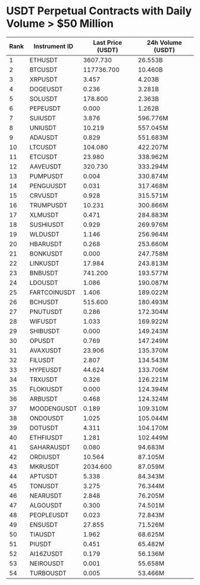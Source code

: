 # USDT Perpetual Contracts with Daily Volume > $50 Million

| Rank | Instrument ID | Last Price (USDT) | 24h Volume (USDT) |
|------|---------------|-------------------|-------------------|
| 1 | ETHUSDT | 3607.730 | 26.553B |
| 2 | BTCUSDT | 117736.700 | 10.460B |
| 3 | XRPUSDT | 3.457 | 4.203B |
| 4 | DOGEUSDT | 0.236 | 3.281B |
| 5 | SOLUSDT | 178.800 | 2.363B |
| 6 | PEPEUSDT | 0.000 | 1.262B |
| 7 | SUIUSDT | 3.876 | 596.776M |
| 8 | UNIUSDT | 10.219 | 557.045M |
| 9 | ADAUSDT | 0.829 | 551.683M |
| 10 | LTCUSDT | 104.080 | 422.207M |
| 11 | ETCUSDT | 23.980 | 338.962M |
| 12 | AAVEUSDT | 320.730 | 333.294M |
| 13 | PUMPUSDT | 0.004 | 330.874M |
| 14 | PENGUUSDT | 0.031 | 317.468M |
| 15 | CRVUSDT | 0.928 | 315.571M |
| 16 | TRUMPUSDT | 10.231 | 300.866M |
| 17 | XLMUSDT | 0.471 | 284.883M |
| 18 | SUSHIUSDT | 0.929 | 269.976M |
| 19 | WLDUSDT | 1.146 | 256.964M |
| 20 | HBARUSDT | 0.268 | 253.660M |
| 21 | BONKUSDT | 0.000 | 247.758M |
| 22 | LINKUSDT | 17.984 | 243.813M |
| 23 | BNBUSDT | 741.200 | 193.577M |
| 24 | LDOUSDT | 1.086 | 190.087M |
| 25 | FARTCOINUSDT | 1.406 | 189.022M |
| 26 | BCHUSDT | 515.600 | 180.493M |
| 27 | PNUTUSDT | 0.286 | 172.304M |
| 28 | WIFUSDT | 1.033 | 169.922M |
| 29 | SHIBUSDT | 0.000 | 149.243M |
| 30 | OPUSDT | 0.769 | 147.249M |
| 31 | AVAXUSDT | 23.906 | 135.370M |
| 32 | FILUSDT | 2.807 | 134.543M |
| 33 | HYPEUSDT | 44.624 | 133.706M |
| 34 | TRXUSDT | 0.326 | 126.221M |
| 35 | FLOKIUSDT | 0.000 | 124.394M |
| 36 | ARBUSDT | 0.468 | 124.324M |
| 37 | MOODENGUSDT | 0.189 | 109.310M |
| 38 | ONDOUSDT | 1.025 | 105.044M |
| 39 | DOTUSDT | 4.311 | 104.170M |
| 40 | ETHFIUSDT | 1.281 | 102.449M |
| 41 | SAHARAUSDT | 0.080 | 94.683M |
| 42 | ORDIUSDT | 10.564 | 87.105M |
| 43 | MKRUSDT | 2034.600 | 87.059M |
| 44 | APTUSDT | 5.338 | 84.343M |
| 45 | TONUSDT | 3.275 | 76.344M |
| 46 | NEARUSDT | 2.848 | 76.205M |
| 47 | ALGOUSDT | 0.300 | 74.501M |
| 48 | PEOPLEUSDT | 0.023 | 72.843M |
| 49 | ENSUSDT | 27.855 | 71.526M |
| 50 | TIAUSDT | 1.962 | 68.625M |
| 51 | PIUSDT | 0.451 | 65.482M |
| 52 | AI16ZUSDT | 0.179 | 56.136M |
| 53 | NEIROUSDT | 0.001 | 55.658M |
| 54 | TURBOUSDT | 0.005 | 53.466M |
